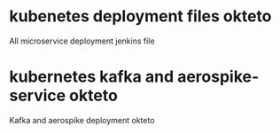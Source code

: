 # kubenetes deployment files okteto
All microservice deployment jenkins file

# kubernetes kafka and aerospike-service okteto
Kafka and aerospike deployment okteto
